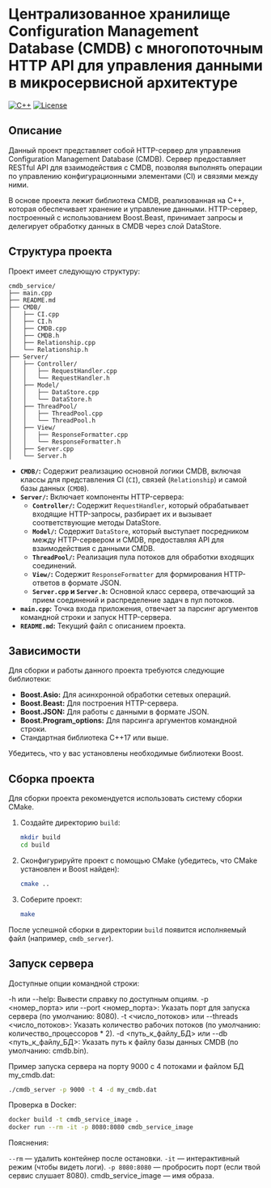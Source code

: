 # Централизованное хранилище Configuration Management Database (CMDB) с многопоточным HTTP API для управления данными в микросервисной архитектуре

[![C++](https://img.shields.io/badge/C%2B%2B-17-blue.svg)](https://en.wikipedia.org/wiki/C%2B%2B20)
[![License](https://img.shields.io/badge/License-MIT-green.svg)](LICENSE)

## Описание

Данный проект представляет собой HTTP-сервер для управления Configuration Management Database (CMDB). Сервер предоставляет RESTful API для взаимодействия с CMDB, позволяя выполнять операции по управлению конфигурационными элементами (CI) и связями между ними.

В основе проекта лежит библиотека CMDB, реализованная на C++, которая обеспечивает хранение и управление данными. HTTP-сервер, построенный с использованием Boost.Beast, принимает запросы и делегирует обработку данных в CMDB через слой DataStore.

## Структура проекта

Проект имеет следующую структуру:


```
cmdb_service/
├── main.cpp
├── README.md
├── CMDB/
│   ├── CI.cpp
│   ├── CI.h
│   ├── CMDB.cpp
│   ├── CMDB.h
│   ├── Relationship.cpp
│   └── Relationship.h
├── Server/
│   ├── Controller/
│   │   ├── RequestHandler.cpp
│   │   └── RequestHandler.h
│   ├── Model/
│   │   ├── DataStore.cpp
│   │   └── DataStore.h
│   ├── ThreadPool/
│   │   ├── ThreadPool.cpp
│   │   └── ThreadPool.h
│   ├── View/
│   │   ├── ResponseFormatter.cpp
│   │   └── ResponseFormatter.h
│   ├── Server.cpp
│   └── Server.h
```


* **`CMDB/`:** Содержит реализацию основной логики CMDB, включая классы для представления CI (`CI`), связей (`Relationship`) и самой базы данных (`CMDB`).
* **`Server/`:** Включает компоненты HTTP-сервера:
    * **`Controller/`:** Содержит `RequestHandler`, который обрабатывает входящие HTTP-запросы, разбирает их и вызывает соответствующие методы DataStore.
    * **`Model/`:** Содержит `DataStore`, который выступает посредником между HTTP-сервером и CMDB, предоставляя API для взаимодействия с данными CMDB.
    * **`ThreadPool/`:** Реализация пула потоков для обработки входящих соединений.
    * **`View/`:** Содержит `ResponseFormatter` для формирования HTTP-ответов в формате JSON.
    * **`Server.cpp` и `Server.h`:** Основной класс сервера, отвечающий за прием соединений и распределение задач в пул потоков.
* **`main.cpp`:** Точка входа приложения, отвечает за парсинг аргументов командной строки и запуск HTTP-сервера.
* **`README.md`:** Текущий файл с описанием проекта.

## Зависимости

Для сборки и работы данного проекта требуются следующие библиотеки:

* **Boost.Asio:** Для асинхронной обработки сетевых операций.
* **Boost.Beast:** Для построения HTTP-сервера.
* **Boost.JSON:** Для работы с данными в формате JSON.
* **Boost.Program\_options:** Для парсинга аргументов командной строки.
* Стандартная библиотека C++17 или выше.

Убедитесь, что у вас установлены необходимые библиотеки Boost.

## Сборка проекта

Для сборки проекта рекомендуется использовать систему сборки CMake.

1.  Создайте директорию `build`:
    ```bash
    mkdir build
    cd build
    ```
2.  Сконфигурируйте проект с помощью CMake (убедитесь, что CMake установлен и Boost найден):
    ```bash
    cmake ..
    ```
3.  Соберите проект:
    ```bash
    make
    ```

После успешной сборки в директории `build` появится исполняемый файл (например, `cmdb_server`).

## Запуск сервера

Доступные опции командной строки:

-h или --help: Вывести справку по доступным опциям.
-p <номер_порта> или --port <номер_порта>: Указать порт для запуска сервера (по умолчанию: 8080).
-t <число_потоков> или --threads <число_потоков>: Указать количество рабочих потоков (по умолчанию: количество_процессоров * 2).
-d <путь_к_файлу_БД> или --db <путь_к_файлу_БД>: Указать путь к файлу базы данных CMDB (по умолчанию: cmdb.bin).

Пример запуска сервера на порту 9000 с 4 потоками и файлом БД my_cmdb.dat:


```bash
./cmdb_server -p 9000 -t 4 -d my_cmdb.dat
```

Проверка в Docker:
```bash
docker build -t cmdb_service_image .
docker run --rm -it -p 8080:8080 cmdb_service_image
```

Пояснения:

`--rm` — удалить контейнер после остановки.
`-it` — интерактивный режим (чтобы видеть логи).
`-p 8080:8080` — пробросить порт (если твой сервис слушает 8080).
cmdb_service_image — имя образа.

